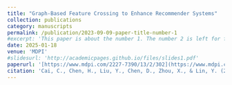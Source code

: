 ```yaml
---
title: "Graph-Based Feature Crossing to Enhance Recommender Systems"
collection: publications
category: manuscripts
permalink: /publication/2023-09-09-paper-title-number-1
#excerpt: 'This paper is about the number 1. The number 2 is left for future work.'
date: 2025-01-18
venue: 'MDPI'
#slidesurl: 'http://academicpages.github.io/files/slides1.pdf'
paperurl: '[https://www.mdpi.com/2227-7390/13/2/302](https://www.mdpi.com/2227-7390/13/2/302)'
citation: 'Cai, C., Chen, H., Liu, Y., Chen, D., Zhou, X., & Lin, Y. (2025). Graph-Based Feature Crossing to Enhance Recommender Systems. Mathematics, 13(2), 302.'
---
```


